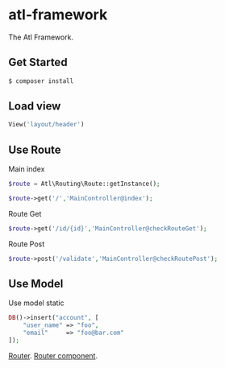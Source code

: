 # atl-framework
The Atl Framework.


## Get Started

``` bash
$ composer install
```

## Load view
```php
View('layout/header')
```

## Use Route

Main index

``` php
$route = Atl\Routing\Route::getInstance();
```

``` php
$route->get('/','MainController@index');
```

Route Get

``` php
$route->get('/id/{id}','MainController@checkRouteGet');
```

Route  Post

``` php
$route->post('/validate','MainController@checkRoutePost');
```


## Use Model

Use model static

``` php
DB()->insert("account", [
	"user_name" => "foo",
	"email"     => "foo@bar.com"
]);
```

[Router](https://symfony.com/doc/current/routing.html).
[Router component](http://symfony.com/doc/current/create_framework/routing.html).


